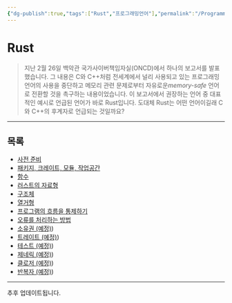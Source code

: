 ```yaml
---
{"dg-publish":true,"tags":["Rust","프로그래밍언어"],"permalink":"/ProgrammingLanguage/Rust/Home/","dgPassFrontmatter":true,"created":"2024-04-04T18:03:39.747+09:00","updated":"2024-08-02T16:34:07.447+09:00"}
---
```



# Rust

> 지난 2월 26일 백악관 국가사이버책임자실(ONCD)에서 하나의 보고서를 발표했습니다. 그 내용은 C와 C++처럼 전세계에서 널리 사용되고 있는 프로그래밍 언어의 사용을 중단하고 메모리 관련 문제로부터 자유로운*memory-safe* 언어로 전환할 것을 촉구하는 내용이었습니다. 이 보고서에서 권장하는 언어 중 대표적인 예시로 언급된 언어가 바로 Rust입니다. 도대체 Rust는 어떤 언어이길래 C와 C++의 후계자로 언급되는 것일까요?

---

## 목록

+ [사전 준비](ProgrammingLanguage/Rust/Env_Setting.md)
+ [패키지, 크레이트, 모듈, 작업공간](ProgrammingLanguage/Rust/Project_Analysis.md)
+ [함수](ProgrammingLanguage/Rust/Function.md)
+ [러스트의 자료형](ProgrammingLanguage/Rust/Data_Type.md)
+ [구조체](ProgrammingLanguage/Rust/Struct.md)
+ [열거형](ProgrammingLanguage/Rust/Enumerations.md)
+ [프로그램의 흐름을 통제하기](ProgrammingLanguage/Rust/Control_Statement.md)
+ [오류를 처리하는 방법](ProgrammingLanguage/Rust/Error_Handling.md)
+ [소유권 (예정)](예정))
+ [트레이트 (예정)](예정))
+ [테스트 (예정)](예정))
+ [제네릭 (예정)](예정))
+ [클로저 (예정)](예정))
+ [반복자 (예정)](예정))
---

추후 업데이트됩니다.